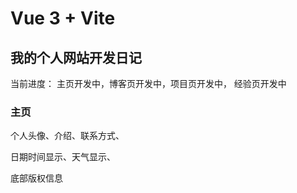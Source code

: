 # Vue 3 + Vite

## 我的个人网站开发日记

当前进度： 主页开发中，博客页开发中，项目页开发中， 经验页开发中

### 主页
个人头像、介绍、联系方式、

日期时间显示、天气显示、

底部版权信息